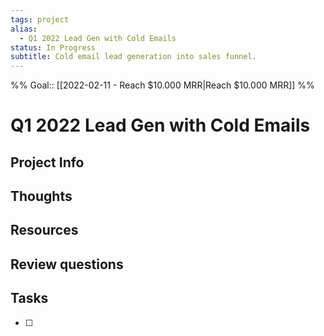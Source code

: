 ```yaml
---
tags: project
alias:
  - Q1 2022 Lead Gen with Cold Emails
status: In Progress
subtitle: Cold email lead generation into sales funnel.
---
```

%%
Goal:: [[2022-02-11 - Reach $10.000 MRR|Reach $10.000 MRR]]
%%

# Q1 2022 Lead Gen with Cold Emails

## Project Info

## Thoughts 

## Resources

## Review questions

## Tasks
- [ ] 